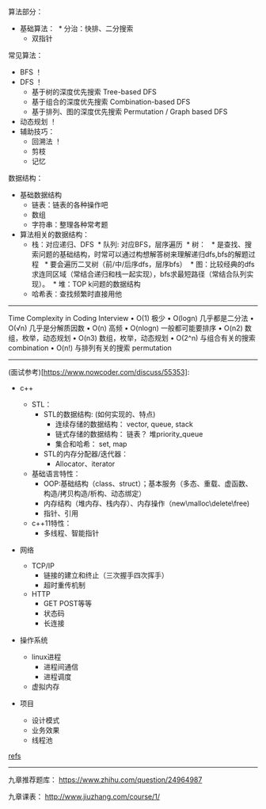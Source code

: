 算法部分：  
* 基础算法：
  * 分治：快排、二分搜索
  * 双指针

常见算法：
  * BFS ！
  * DFS ！
    * 基于树的深度优先搜索 Tree-based DFS
    * 基于组合的深度优先搜索 Combination-based DFS
    * 基于排列、图的深度优先搜索 Permutation / Graph based DFS
  * 动态规划 ！
  * 辅助技巧：
    * 回溯法 ！
    * 剪枝
    * 记忆

数据结构：
* 基础数据结构
  * 链表：链表的各种操作吧
  * 数组
  * 字符串：整理各种常考题
* 算法相关的数据结构：
  * 栈：对应递归、DFS
  * 队列: 对应BFS，层序遍历
  * 树：
    * 是查找、搜索问题的基础结构，时常可以通过构想解答树来理解递归dfs,bfs的解题过程
    * 要会遍历二叉树（前/中/后序dfs，层序bfs）
  * 图：比较经典的dfs求连同区域（常结合递归和栈一起实现），bfs求最短路径（常结合队列实现）。
  * 堆：TOP k问题的数据结构
  * 哈希表：查找频繁时直接用他



---

Time Complexity in Coding Interview
• O(1) 极少
• O(logn) 几乎都是二分法
• O(√n) 几乎是分解质因数
• O(n) 高频
• O(nlogn) 一般都可能要排序
• O(n2) 数组，枚举，动态规划
• O(n3) 数组，枚举，动态规划
• O(2^n) 与组合有关的搜索 combination
• O(n!) 与排列有关的搜索 permutation

---

(面试参考)[https://www.nowcoder.com/discuss/55353]:  

* c++
  * STL：
    * STL的数据结构: (如何实现的、特点)
      * 连续存储的数据结构： vector, queue, stack
      * 链式存储的数据结构： 链表？ 堆priority_queue
      * 集合和哈希： set, map
    * STL的内存分配器/迭代器：
      * Allocator、iterator
  * 基础语言特性：
    * OOP:基础结构（class、struct）；基本服务（多态、重载、虚函数、构造/拷贝构造/析构、动态绑定）
    * 内存结构（堆内存、栈内存）、内存操作（new\malloc\delete\free)
    * 指针、引用
  * c++11特性：
    * 多线程、智能指针

* 网络
  * TCP/IP
    * 链接的建立和终止（三次握手四次挥手）
    * 超时重传机制
  * HTTP
    * GET POST等等
    * 状态码
    * 长连接
* 操作系统
  * linux进程
    * 进程间通信
    * 进程调度
  * 虚拟内存
* 项目
  * 设计模式
  * 业务效果
  * 线程池

[refs](https://www.nowcoder.com/discuss/61958?type=2&order=4&pos=14&page=16)

---

九章推荐题库： https://www.zhihu.com/question/24964987

九章课表： http://www.jiuzhang.com/course/1/
